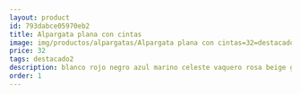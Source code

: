 ```yaml
---
layout: product
id: 793dabce05970eb2
title: Alpargata plana con cintas
image: img/productos/alpargatas/Alpargata plana con cintas=32=destacado2=blanco rojo negro azul marino celeste vaquero rosa beige gaimo.webp
price: 32
tags: destacado2
description: blanco rojo negro azul marino celeste vaquero rosa beige gaimo
order: 1
---
```

